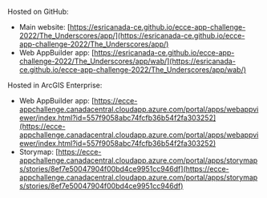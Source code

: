 Hosted on GitHub:

- Main website: [https://esricanada-ce.github.io/ecce-app-challenge-2022/The_Underscores/app/](https://esricanada-ce.github.io/ecce-app-challenge-2022/The_Underscores/app/)
- Web AppBuilder app: [https://esricanada-ce.github.io/ecce-app-challenge-2022/The_Underscores/app/wab/](https://esricanada-ce.github.io/ecce-app-challenge-2022/The_Underscores/app/wab/)

Hosted in ArcGIS Enterprise:

- Web AppBuilder app: [https://ecce-appchallenge.canadacentral.cloudapp.azure.com/portal/apps/webappviewer/index.html?id=557f9058abc74fcfb36b54f2fa303252](https://ecce-appchallenge.canadacentral.cloudapp.azure.com/portal/apps/webappviewer/index.html?id=557f9058abc74fcfb36b54f2fa303252)
- Storymap: [https://ecce-appchallenge.canadacentral.cloudapp.azure.com/portal/apps/storymaps/stories/8ef7e50047904f00bd4ce9951cc946df](https://ecce-appchallenge.canadacentral.cloudapp.azure.com/portal/apps/storymaps/stories/8ef7e50047904f00bd4ce9951cc946df)